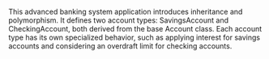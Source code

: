 This advanced banking system application introduces inheritance and polymorphism. It defines two account types: SavingsAccount and CheckingAccount, both derived from the base Account class. Each account type has its own specialized behavior, such as applying interest for savings accounts and considering an overdraft limit for checking accounts.
